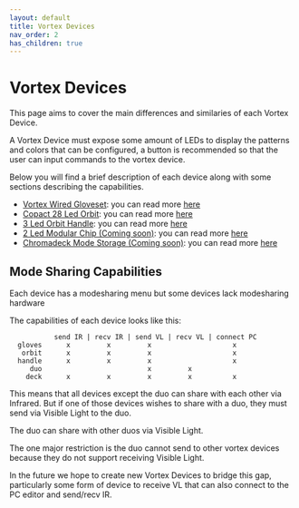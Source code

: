 ```yaml
---
layout: default
title: Vortex Devices
nav_order: 2
has_children: true
---
```


# Vortex Devices

This page aims to cover the main differences and similaries of each Vortex Device.

A Vortex Device must expose some amount of LEDs to display the patterns and colors that can be configured, a button is recommended
so that the user can input commands to the vortex device.

Below you will find a brief description of each device along with some sections describing the capabilities.

  - [Vortex Wired Gloveset](https://stoneorbits.com/products/the-vortex-gloves-1): you can read more [here](gloves_device.html)  
  - [Copact 28 Led Orbit](https://stoneorbits.com/products/copy-of-the-vortex-with-customs): you can read more [here](orbit_device.html)  
  - [3 Led Orbit Handle](https://stoneorbits.com/products/omega-handles): you can read more [here](handle_device.html)  
  - [2 Led Modular Chip (Coming soon)](): you can read more [here](duo_device.html)  
  - [Chromadeck Mode Storage (Coming soon)](): you can read more [here](chromadeck_device.html)  

## Mode Sharing Capabilities

Each device has a modesharing menu but some devices lack modesharing hardware

The capabilities of each device looks like this:

               send IR | recv IR | send VL | recv VL | connect PC  
      gloves      x         x         x                    x  
       orbit      x         x         x                    x  
      handle      x         x         x                    x  
         duo                          x         x             
        deck      x         x         x         x          x  

This means that all devices except the duo can share with each other via Infrared. But if one of those devices
wishes to share with a duo, they must send via Visible Light to the duo.

The duo can share with other duos via Visible Light.

The one major restriction is the duo cannot send to other vortex devices because they do not support receiving Visible Light.

In the future we hope to create new Vortex Devices to bridge this gap, particularly some form of device to receive VL that
can also connect to the PC editor and send/recv IR.

